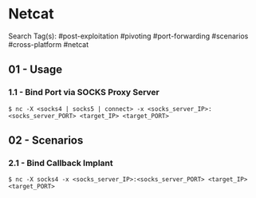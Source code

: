 # Netcat

Search Tag(s): #post-exploitation #pivoting #port-forwarding #scenarios #cross-platform #netcat

## 01 - Usage

### 1.1 - Bind Port via SOCKS Proxy Server

```
$ nc -X <socks4 | socks5 | connect> -x <socks_server_IP>:<socks_server_PORT> <target_IP> <target_PORT>
```

## 02 - Scenarios

### 2.1 - Bind Callback Implant

```
$ nc -X socks4 -x <socks_server_IP>:<socks_server_PORT> <target_IP> <target_PORT>
```